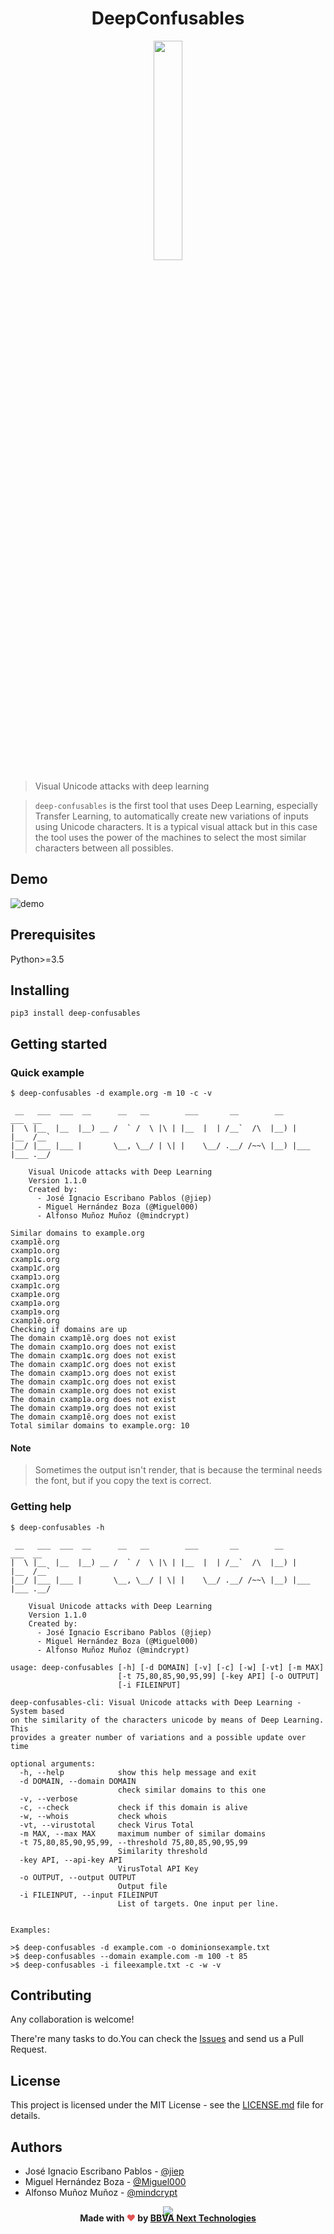 <h1 align="center">DeepConfusables</h1>

<p align="center">
  <img src="./images/logo.png" width="30%" />
</p>

> Visual Unicode attacks with deep learning

> `deep-confusables` is the first tool that uses Deep Learning, especially Transfer Learning, to automatically create new variations of inputs using Unicode characters. It is a typical visual attack but in this case the tool uses the power of the machines to select the most similar characters between all possibles.

## Demo

![demo](./images/demo.gif)


## Prerequisites

Python>=3.5

## Installing

```
pip3 install deep-confusables
```

## Getting started

### Quick example

```
$ deep-confusables -d example.org -m 10 -c -v

 __   ___  ___  __      __   __        ___       __        __        ___  __
|  \ |__  |__  |__) __ /  ` /  \ |\ | |__  |  | /__`  /\  |__) |    |__  /__`
|__/ |___ |___ |       \__, \__/ | \| |    \__/ .__/ /~~\ |__) |___ |___ .__/

    Visual Unicode attacks with Deep Learning
    Version 1.1.0
    Created by:
      - José Ignacio Escribano Pablos (@jiep)
      - Miguel Hernández Boza (@Miguel000)
      - Alfonso Muñoz Muñoz (@mindcrypt)

Similar domains to example.org
cxamp1ȅ.org
cxamp1o.org
cxamp1ɕ.org
cxamp1ƈ.org
cxamp1ɔ.org
cxamp1c.org
cxamp1e.org
cxamp1ǝ.org
cxamp1ɘ.org
cxamp1ȇ.org
Checking if domains are up
The domain cxamp1ȅ.org does not exist
The domain cxamp1o.org does not exist
The domain cxamp1ɕ.org does not exist
The domain cxamp1ƈ.org does not exist
The domain cxamp1ɔ.org does not exist
The domain cxamp1c.org does not exist
The domain cxamp1e.org does not exist
The domain cxamp1ǝ.org does not exist
The domain cxamp1ɘ.org does not exist
The domain cxamp1ȇ.org does not exist
Total similar domains to example.org: 10
```
#### Note

> Sometimes the output isn't render, that is because the terminal needs the font, but if you copy the text is correct.

### Getting help

```
$ deep-confusables -h

 __   ___  ___  __      __   __        ___       __        __        ___  __
|  \ |__  |__  |__) __ /  ` /  \ |\ | |__  |  | /__`  /\  |__) |    |__  /__`
|__/ |___ |___ |       \__, \__/ | \| |    \__/ .__/ /~~\ |__) |___ |___ .__/

    Visual Unicode attacks with Deep Learning
    Version 1.1.0
    Created by:
      - José Ignacio Escribano Pablos (@jiep)
      - Miguel Hernández Boza (@Miguel000)
      - Alfonso Muñoz Muñoz (@mindcrypt)

usage: deep-confusables [-h] [-d DOMAIN] [-v] [-c] [-w] [-vt] [-m MAX]
                        [-t 75,80,85,90,95,99] [-key API] [-o OUTPUT]
                        [-i FILEINPUT]

deep-confusables-cli: Visual Unicode attacks with Deep Learning - System based
on the similarity of the characters unicode by means of Deep Learning. This
provides a greater number of variations and a possible update over time

optional arguments:
  -h, --help            show this help message and exit
  -d DOMAIN, --domain DOMAIN
                        check similar domains to this one
  -v, --verbose
  -c, --check           check if this domain is alive
  -w, --whois           check whois
  -vt, --virustotal     check Virus Total
  -m MAX, --max MAX     maximum number of similar domains
  -t 75,80,85,90,95,99, --threshold 75,80,85,90,95,99
                        Similarity threshold
  -key API, --api-key API
                        VirusTotal API Key
  -o OUTPUT, --output OUTPUT
                        Output file
  -i FILEINPUT, --input FILEINPUT
                        List of targets. One input per line.


Examples:

>$ deep-confusables -d example.com -o dominionsexample.txt
>$ deep-confusables --domain example.com -m 100 -t 85
>$ deep-confusables -i fileexample.txt -c -w -v

```

## Contributing

Any collaboration is welcome!

There're many tasks to do.You can check the [Issues](https://github.com/next-security-lab/deep-confusables-cli/issues) and send us a Pull Request.

## License

This project is licensed under the MIT License - see the [LICENSE.md](LICENSE.md) file for details.

## Authors

* José Ignacio Escribano Pablos - [@jiep](https://github.com/jiep)
* Miguel Hernández Boza - [@Miguel000](https://github.com/Miguel000)
* Alfonso Muñoz Muñoz - [@mindcrypt](https://github.com/mindcrypt)

<!-- Banner -->
<p align="center">
  <img src="./images/banner.png"/>
</p>
<h4 align="center" style="margin: -20px">Made with <span style="color:#e25555;">❤️</span> by <a Cybersecurity Lab @ <a href="https://www.bbvanexttechnologies.com">BBVA Next Technologies</a> </h4>
